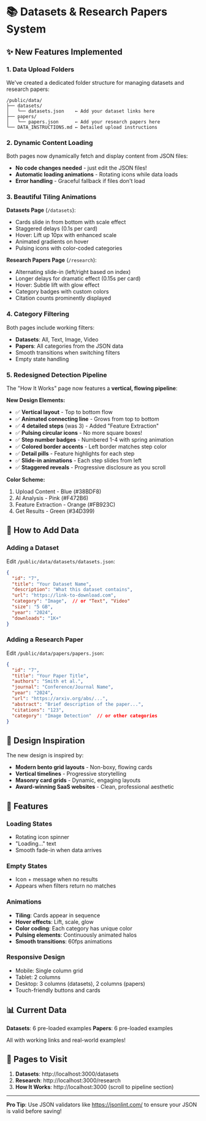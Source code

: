 # 📚 Datasets & Research Papers System

## ✨ New Features Implemented

### 1. **Data Upload Folders**

We've created a dedicated folder structure for managing datasets and research papers:

```
/public/data/
├── datasets/
│   └── datasets.json    ← Add your dataset links here
├── papers/
│   └── papers.json      ← Add your research papers here
└── DATA_INSTRUCTIONS.md ← Detailed upload instructions
```

### 2. **Dynamic Content Loading**

Both pages now dynamically fetch and display content from JSON files:
- **No code changes needed** - just edit the JSON files!
- **Automatic loading animations** - Rotating icons while data loads
- **Error handling** - Graceful fallback if files don't load

### 3. **Beautiful Tiling Animations**

**Datasets Page** (`/datasets`):
- Cards slide in from bottom with scale effect
- Staggered delays (0.1s per card)
- Hover: Lift up 10px with enhanced scale
- Animated gradients on hover
- Pulsing icons with color-coded categories

**Research Papers Page** (`/research`):
- Alternating slide-in (left/right based on index)
- Longer delays for dramatic effect (0.15s per card)
- Hover: Subtle lift with glow effect
- Category badges with custom colors
- Citation counts prominently displayed

### 4. **Category Filtering**

Both pages include working filters:
- **Datasets**: All, Text, Image, Video
- **Papers**: All categories from the JSON data
- Smooth transitions when switching filters
- Empty state handling

### 5. **Redesigned Detection Pipeline**

The "How It Works" page now features a **vertical, flowing pipeline**:

**New Design Elements:**
- ✅ **Vertical layout** - Top to bottom flow
- ✅ **Animated connecting line** - Grows from top to bottom
- ✅ **4 detailed steps** (was 3) - Added "Feature Extraction"
- ✅ **Pulsing circular icons** - No more square boxes!
- ✅ **Step number badges** - Numbered 1-4 with spring animation
- ✅ **Colored border accents** - Left border matches step color
- ✅ **Detail pills** - Feature highlights for each step
- ✅ **Slide-in animations** - Each step slides from left
- ✅ **Staggered reveals** - Progressive disclosure as you scroll

**Color Scheme:**
1. Upload Content - Blue (#38BDF8)
2. AI Analysis - Pink (#F472B6)
3. Feature Extraction - Orange (#FB923C)
4. Get Results - Green (#34D399)

## 📝 How to Add Data

### Adding a Dataset

Edit `/public/data/datasets/datasets.json`:

```json
{
  "id": "7",
  "title": "Your Dataset Name",
  "description": "What this dataset contains",
  "url": "https://link-to-download.com",
  "category": "Image",  // or "Text", "Video"
  "size": "5 GB",
  "year": "2024",
  "downloads": "1K+"
}
```

### Adding a Research Paper

Edit `/public/data/papers/papers.json`:

```json
{
  "id": "7",
  "title": "Your Paper Title",
  "authors": "Smith et al.",
  "journal": "Conference/Journal Name",
  "year": "2024",
  "url": "https://arxiv.org/abs/...",
  "abstract": "Brief description of the paper...",
  "citations": "123",
  "category": "Image Detection"  // or other categories
}
```

## 🎨 Design Inspiration

The new design is inspired by:
- **Modern bento grid layouts** - Non-boxy, flowing cards
- **Vertical timelines** - Progressive storytelling
- **Masonry card grids** - Dynamic, engaging layouts
- **Award-winning SaaS websites** - Clean, professional aesthetic

## 🚀 Features

### Loading States
- Rotating icon spinner
- "Loading..." text
- Smooth fade-in when data arrives

### Empty States
- Icon + message when no results
- Appears when filters return no matches

### Animations
- **Tiling**: Cards appear in sequence
- **Hover effects**: Lift, scale, glow
- **Color coding**: Each category has unique color
- **Pulsing elements**: Continuously animated halos
- **Smooth transitions**: 60fps animations

### Responsive Design
- Mobile: Single column grid
- Tablet: 2 columns
- Desktop: 3 columns (datasets), 2 columns (papers)
- Touch-friendly buttons and cards

## 📊 Current Data

**Datasets**: 6 pre-loaded examples
**Papers**: 6 pre-loaded examples

All with working links and real-world examples!

## 🎯 Pages to Visit

1. **Datasets**: http://localhost:3000/datasets
2. **Research**: http://localhost:3000/research  
3. **How It Works**: http://localhost:3000 (scroll to pipeline section)

---

**Pro Tip**: Use JSON validators like https://jsonlint.com/ to ensure your JSON is valid before saving!



